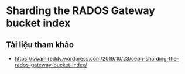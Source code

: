 # Sharding the RADOS Gateway bucket index
## Tài liệu tham khảo
- https://swamireddy.wordpress.com/2019/10/23/ceph-sharding-the-rados-gateway-bucket-index/
